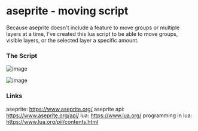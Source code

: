 # aseprite - moving script
Because aseprite doesn't include a feature to move groups or multiple layers at a time, I've created this lua script to be able to move groups, visible layers, or the selected layer a specific amount.

### The Script
![image](https://i.imgur.com/RCh7dlD.png)

![image](https://i.imgur.com/TmXDvay.png)

### Links
aseprite: https://www.aseprite.org/
aseprite api: https://www.aseprite.org/api/
lua: https://www.lua.org/
programming in lua: https://www.lua.org/pil/contents.html